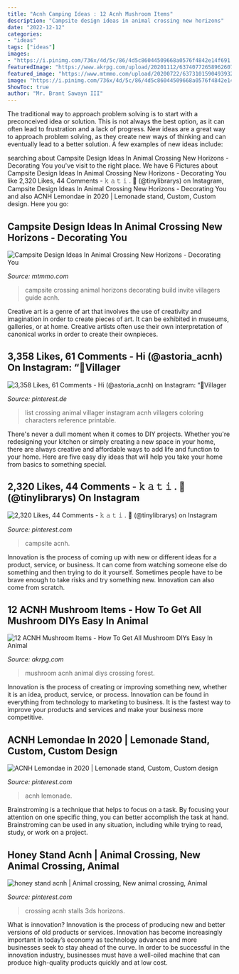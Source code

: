 ```yaml
---
title: "Acnh Camping Ideas : 12 Acnh Mushroom Items"
description: "Campsite design ideas in animal crossing new horizons"
date: "2022-12-12"
categories:
- "ideas"
tags: ["ideas"]
images:
- "https://i.pinimg.com/736x/4d/5c/86/4d5c86044509668a0576f4842e14f691.jpg"
featuredImage: "https://www.akrpg.com/upload/20201112/6374077265896260723269991.png"
featured_image: "https://www.mtmmo.com/upload/20200722/6373101590493932278784568.jpg"
image: "https://i.pinimg.com/736x/4d/5c/86/4d5c86044509668a0576f4842e14f691.jpg"
ShowToc: true
author: "Mr. Brant Sawayn III"
---
```



The traditional way to approach problem solving is to start with a preconceived idea or solution. This is not always the best option, as it can often lead to frustration and a lack of progress. New ideas are a great way to approach problem solving, as they create new ways of thinking and can eventually lead to a better solution. A few examples of new ideas include:

	

		
searching about Campsite Design Ideas In Animal Crossing New Horizons - Decorating You you've visit to the right place. We have 6 Pictures about Campsite Design Ideas In Animal Crossing New Horizons - Decorating You like 2,320 Likes, 44 Comments - 𝚔 𝚊 𝚝 𝚒 . 🤍 (@tinylibrarys) on Instagram, Campsite Design Ideas In Animal Crossing New Horizons - Decorating You and also ACNH Lemondae in 2020 | Lemonade stand, Custom, Custom design. Here you go:
		
    
## Campsite Design Ideas In Animal Crossing New Horizons - Decorating You

<img loading=lazy src="https://www.mtmmo.com/upload/20200722/6373101590493932278784568.jpg" onerror="this.onerror=null;this.src='https://tse4.mm.bing.net/th?id=OIP.c4YFsY6G5HHoR30Rd3838QHaEK&amp;pid=15.1';" alt="Campsite Design Ideas In Animal Crossing New Horizons - Decorating You">

_Source: mtmmo.com_

>campsite crossing animal horizons decorating build invite villagers guide acnh. 

	

Creative art is a genre of art that involves the use of creativity and imagination in order to create pieces of art. It can be exhibited in museums, galleries, or at home. Creative artists often use their own interpretation of canonical works in order to create their ownpieces.

    
## 3,358 Likes, 61 Comments - Hi (@astoria_acnh) On Instagram: “🦁Villager

<img loading=lazy src="https://i.pinimg.com/736x/32/5b/83/325b8380e10eab1309c808ee2e20cc5c.jpg" onerror="this.onerror=null;this.src='https://tse2.mm.bing.net/th?id=OIP.GYY3y98xVFWJmKucH4suOQHaJQ&amp;pid=15.1';" alt="3,358 Likes, 61 Comments - Hi (@astoria_acnh) on Instagram: “🦁Villager">

_Source: pinterest.de_

>list crossing animal villager instagram acnh villagers coloring characters reference printable. 

	

There's never a dull moment when it comes to DIY projects. Whether you're redesigning your kitchen or simply creating a new space in your home, there are always creative and affordable ways to add life and function to your home. Here are five easy diy ideas that will help you take your home from basics to something special.

    
## 2,320 Likes, 44 Comments - 𝚔 𝚊 𝚝 𝚒 . 🤍 (@tinylibrarys) On Instagram

<img loading=lazy src="https://i.pinimg.com/736x/fb/4c/4d/fb4c4d4b1cd950bfcd2ed4e30040d887.jpg" onerror="this.onerror=null;this.src='https://tse1.mm.bing.net/th?id=OIP.OhCsv8e_q7FsKSc8V1DQJwHaEK&amp;pid=15.1';" alt="2,320 Likes, 44 Comments - 𝚔 𝚊 𝚝 𝚒 . 🤍 (@tinylibrarys) on Instagram">

_Source: pinterest.com_

>campsite acnh. 

	

Innovation is the process of coming up with new or different ideas for a product, service, or business. It can come from watching someone else do something and then trying to do it yourself. Sometimes people have to be brave enough to take risks and try something new. Innovation can also come from scratch.

    
## 12 ACNH Mushroom Items - How To Get All Mushroom DIYs Easy In Animal

<img loading=lazy src="https://www.akrpg.com/upload/20201112/6374077265896260723269991.png" onerror="this.onerror=null;this.src='https://tse3.mm.bing.net/th?id=OIP.q8DZJaYusSxU-98jKbvl3AHaEI&amp;pid=15.1';" alt="12 ACNH Mushroom Items - How To Get All Mushroom DIYs Easy In Animal">

_Source: akrpg.com_

>mushroom acnh animal diys crossing forest. 

	

Innovation is the process of creating or improving something new, whether it is an idea, product, service, or process. Innovation can be found in everything from technology to marketing to business. It is the fastest way to improve your products and services and make your business more competitive.

    
## ACNH Lemondae In 2020 | Lemonade Stand, Custom, Custom Design

<img loading=lazy src="https://i.pinimg.com/736x/4d/5c/86/4d5c86044509668a0576f4842e14f691.jpg" onerror="this.onerror=null;this.src='https://tse1.mm.bing.net/th?id=OIP.F56gIw2HPV_SojoQoSR3RQHaFO&amp;pid=15.1';" alt="ACNH Lemondae in 2020 | Lemonade stand, Custom, Custom design">

_Source: pinterest.com_

>acnh lemonade. 

	

Brainstroming is a technique that helps to focus on a task. By focusing your attention on one specific thing, you can better accomplish the task at hand. Brainstroming can be used in any situation, including while trying to read, study, or work on a project.

    
## Honey Stand Acnh | Animal Crossing, New Animal Crossing, Animal

<img loading=lazy src="https://i.pinimg.com/736x/0d/50/1e/0d501ed43aa3a39d21a51a82577ad6f2.jpg" onerror="this.onerror=null;this.src='https://tse3.mm.bing.net/th?id=OIP.dfN_WgRUORjBx8YCOYrBagHaDm&amp;pid=15.1';" alt="honey stand acnh | Animal crossing, New animal crossing, Animal">

_Source: pinterest.com_

>crossing acnh stalls 3ds horizons. 

	

What is innovation?
Innovation is the process of producing new and better versions of old products or services. Innovation has become increasingly important in today’s economy as technology advances and more businesses seek to stay ahead of the curve. In order to be successful in the innovation industry, businesses must have a well-oiled machine that can produce high-quality products quickly and at low cost.

